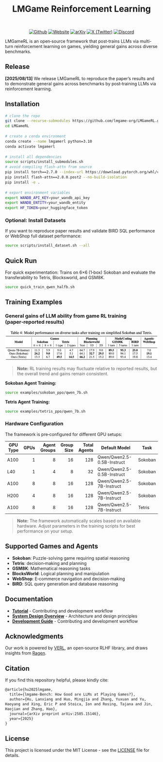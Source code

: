 <div align="center">

# LMGame Reinforcement Learning

</div>

<div>
<br>

<div align="center">


[![Github](https://img.shields.io/badge/LMGameRL-000000?style=for-the-badge&logo=github&logoColor=white)](https://github.com/lmgame-org/LMGameRL)
[![Website](https://img.shields.io/badge/Site-%23000000.svg?style=for-the-badge&logo=semanticweb&logoColor=white)](https://lmgame.org) 
[![arXiv](https://img.shields.io/badge/arXiv-2505.15146-B31B1B?style=for-the-badge&logo=arxiv&logoColor=white)](https://arxiv.org/abs/2505.15146)
[![X (Twitter)](https://img.shields.io/badge/Follow-HaoAILab-000000?style=for-the-badge&logo=x&logoColor=white)](https://x.com/haoailab)
[![Discord](https://img.shields.io/badge/Join%20Discord-5865F2?style=for-the-badge&logo=discord&logoColor=white)](https://discord.gg/x3dTHfyRZE)

</div>

</div>

LMGameRL is an open‑source framework that post‑trains LLMs via multi-turn reinforcement learning on games, yielding general gains across diverse benchmarks.

## Release
<strong>[2025/08/13]</strong> We release LMGameRL to reproduce the paper’s results and to demonstrate general gains across benchmarks by post‑training LLMs via reinforcement learning.


## Installation

   ```bash
   # clone the repo
   git clone --recurse-submodules https://github.com/lmgame-org/LMGameRL.git
   cd LMGameRL

   # create a conda environment
   conda create --name lmgamerl python=3.10
   conda activate lmgamerl

   # install all dependencies
   source scripts/install_submodules.sh
   # avoid compiling flash-attn from source
   pip install torch==2.7.0 --index-url https://download.pytorch.org/whl/cu128
   pip install flash-attn==2.8.0.post2 --no-build-isolation
   pip install -e .

   # export environment variables
   export WANDB_API_KEY=your_wandb_api_key
   export WANDB_ENTITY=your_wandb_entity
   export HF_TOKEN=your_huggingface_token
   ```


### Optional: Install Datasets
If you want to reproduce paper results and validate BIRD SQL performance or WebShop full dataset performance:
```bash
source scripts/install_dataset.sh --all
```

## Quick Run

For quick experimentation:
Trains on 6×6 (1‑box) Sokoban and evaluate the transferability to Tetris, Blocksworld, and GSM8K.

```bash
source quick_train_qwen_halfb.sh
```

## Training Examples

### General gains of LLM ability from game RL training (paper‑reported results)


![Table 4: Model performance on diverse tasks](docs/assets/table4.png)

> **Note:** RL training results may fluctuate relative to reported results, but the overall trend and gains remain consistent.

**Sokoban Agent Training:**
```bash
source examples/sokoban_ppo/qwen_7b.sh
```

**Tetris Agent Training:**
```bash
source examples/tetris_ppo/qwen_7b.sh
```


### Hardware Configuration

The framework is pre‑configured for different GPU setups:

| GPU Type | GPUs | Agent Groups | Group Size | Total Agents | Default Model | Task |
|---|---:|---:|---:|---:|---|---|
| A100 | 1 | 8 | 16 | 128 | Qwen/Qwen2.5-0.5B-Instruct | Sokoban |
| L40 | 1 | 4 | 8 | 32 | Qwen/Qwen2.5-0.5B-Instruct | Sokoban |
| A100 | 8 | 8 | 16 | 128 | Qwen/Qwen2.5-7B-Instruct | Sokoban |
| H200 | 4 | 8 | 16 | 128 | Qwen/Qwen2.5-7B-Instruct | Sokoban |
| A100 | 8 | 8 | 16 | 128 | Qwen/Qwen2.5-7B-Instruct | Tetris |



> **Note:** The framework automatically scales based on available hardware. Adjust parameters in the training scripts for best performance on your setup.

## Supported Games and Agents

- **Sokoban**: Puzzle-solving game requiring spatial reasoning
- **Tetris**: decision‑making and planning
- **GSM8K**: Mathematical reasoning tasks
- **BlocksWorld**: Logical planning and manipulation
- **WebShop**: E‑commerce navigation and decision‑making
- **BIRD**: SQL query generation and database reasoning

## Documentation
- **[Tutorial](docs/TUTORIAL.md)** - Contributing and development workflow
- **[System Design Overview](docs/SYSTEMDESIGN.md)** - Architecture and design principles
- **[Development Guide](docs/DEVELOPMENT.md)** - Contributing and development workflow

## Acknowledgments

Our work is powered by [VERL](https://github.com/volcengine/verl), an open‑source RLHF library, and draws insights from [Ragen](https://github.com/RAGEN-AI/RAGEN).

## Citation
If you find this repository helpful, please kindly cite:
```
@article{hu2025lmgame,
  title={lmgame-Bench: How Good are LLMs at Playing Games?},
  author={Hu, Lanxiang and Huo, Mingjia and Zhang, Yuxuan and Yu, Haoyang and Xing, Eric P and Stoica, Ion and Rosing, Tajana and Jin, Haojian and Zhang, Hao},
  journal={arXiv preprint arXiv:2505.15146},
  year={2025}
}
```

## License

This project is licensed under the MIT License - see the [LICENSE](LICENSE) file for details.

